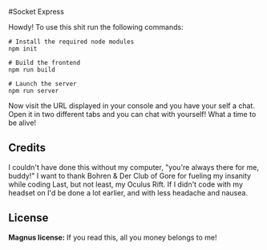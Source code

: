 #Socket Express

Howdy! To use this shit run the following commands:

```
# Install the required node modules
npm init

# Build the frontend
npm run build

# Launch the server
npm run server
```

Now visit the URL displayed in your console and you have your self a chat. Open it in two different tabs and you can chat with yourself! What a time to be alive! 

## Credits

I couldn't have done this without my computer, "you're always there for me, buddy!"
I want to thank Bohren & Der Club of Gore for fueling my insanity while coding
Last, but not least, my Oculus Rift. If I didn't code with my headset on I'd be done a lot earlier, and with less headache and nausea. 

## License
**Magnus license:**
If you read this, all you money belongs to me!